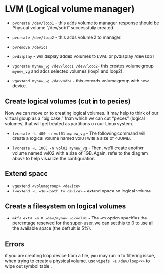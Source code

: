# LVM (Logical volume manager)


* `pvcreate /dev/loop1` - this adds volume to manager, response should be  Physical volume "/dev/sdb1" successfully created.
* `pvcreate /dev/loop2` - this adds volume 2 to manager.
* `pvremove /device`
* `pvdisplay` - will display added volumes to LVM. or pvdisplay /dev/sdb1

* `vgcreate mynew_vg /dev/loop1 /dev/loop2`- this creates volume group `mynew_vg` and adds selected volumes (loop1 and loop2).
* `vgextend mynew_vg /dev/sdb2` - this extends volume group with new device.

## Create logical volumes (cut in to pecies)


Now we can move on to creating logical volumes. It may help to think of our virtual group as a “big cake,” from which we can cut “pieces” (logical volumes) that will get treated as partitions on our Linux system.

* `lvcreate -L 400 -n vol01 mynew_vg` - The following command will create a logical volume named vol01 with a size of 400MB.

* `lvcreate -L 1000 -n vol02 mynew_vg` - Then, we’ll create another volume named vol02 with a size of 1GB. Again, refer to the diagram above to help visualize the configuration. 

## Extend space
* `vgextend <volumegroup> <device>`
* `lvextend -L +2G <path to device>` - extend space on logical volume


## Create a filesystem on logical volumes

* `mkfs.ext4 -m 0 /dev/mynew_vg/vol01` - The -m option specifies the percentage reserved for the super-user, we can set this to 0 to use all the available space (the default is 5%).



## Errors

if you are creating loop device from a file, you may run in to filtering issue, when trying to create a physical volume. use `wipefs -a /dev/loop<x>` to wipe out symbol table .
